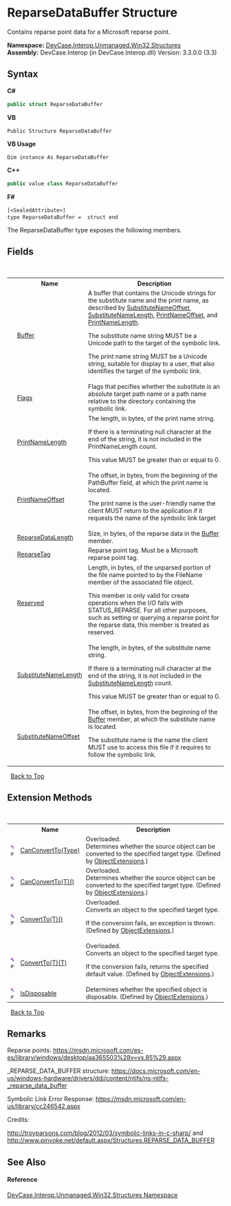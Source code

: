 # ReparseDataBuffer Structure
 

Contains reparse point data for a Microsoft reparse point.

**Namespace:**&nbsp;<a href="N_DevCase_Interop_Unmanaged_Win32_Structures">DevCase.Interop.Unmanaged.Win32.Structures</a><br />**Assembly:**&nbsp;DevCase.Interop (in DevCase.Interop.dll) Version: 3.3.0.0 (3.3)

## Syntax

**C#**<br />
``` C#
public struct ReparseDataBuffer
```

**VB**<br />
``` VB
Public Structure ReparseDataBuffer
```

**VB Usage**<br />
``` VB Usage
Dim instance As ReparseDataBuffer
```

**C++**<br />
``` C++
public value class ReparseDataBuffer
```

**F#**<br />
``` F#
[<SealedAttribute>]
type ReparseDataBuffer =  struct end
```

The ReparseDataBuffer type exposes the following members.


## Fields
&nbsp;<table><tr><th></th><th>Name</th><th>Description</th></tr><tr><td>![Public field](media/pubfield.gif "Public field")</td><td><a href="F_DevCase_Interop_Unmanaged_Win32_Structures_ReparseDataBuffer_Buffer">Buffer</a></td><td>
A buffer that contains the Unicode strings for the substitute name and the print name, as described by <a href="F_DevCase_Interop_Unmanaged_Win32_Structures_ReparseDataBuffer_SubstituteNameOffset">SubstituteNameOffset</a>, <a href="F_DevCase_Interop_Unmanaged_Win32_Structures_ReparseDataBuffer_SubstituteNameLength">SubstituteNameLength</a>, <a href="F_DevCase_Interop_Unmanaged_Win32_Structures_ReparseDataBuffer_PrintNameOffset">PrintNameOffset</a>, and <a href="F_DevCase_Interop_Unmanaged_Win32_Structures_ReparseDataBuffer_PrintNameLength">PrintNameLength</a>. 

 The substitute name string MUST be a Unicode path to the target of the symbolic link. 

 The print name string MUST be a Unicode string, suitable for display to a user, that also identifies the target of the symbolic link.</td></tr><tr><td>![Public field](media/pubfield.gif "Public field")</td><td><a href="F_DevCase_Interop_Unmanaged_Win32_Structures_ReparseDataBuffer_Flags">Flags</a></td><td>
Flags that pecifies whether the substitute is an absolute target path name or a path name relative to the directory containing the symbolic link.</td></tr><tr><td>![Public field](media/pubfield.gif "Public field")</td><td><a href="F_DevCase_Interop_Unmanaged_Win32_Structures_ReparseDataBuffer_PrintNameLength">PrintNameLength</a></td><td>
The length, in bytes, of the print name string. 

 If there is a terminating null character at the end of the string, it is not included in the PrintNameLength count. 

 This value MUST be greater than or equal to 0.</td></tr><tr><td>![Public field](media/pubfield.gif "Public field")</td><td><a href="F_DevCase_Interop_Unmanaged_Win32_Structures_ReparseDataBuffer_PrintNameOffset">PrintNameOffset</a></td><td>
The offset, in bytes, from the beginning of the PathBuffer field, at which the print name is located. 

 The print name is the user-friendly name the client MUST return to the application if it requests the name of the symbolic link target</td></tr><tr><td>![Public field](media/pubfield.gif "Public field")</td><td><a href="F_DevCase_Interop_Unmanaged_Win32_Structures_ReparseDataBuffer_ReparseDataLength">ReparseDataLength</a></td><td>
Size, in bytes, of the reparse data in the <a href="F_DevCase_Interop_Unmanaged_Win32_Structures_ReparseDataBuffer_Buffer">Buffer</a> member.</td></tr><tr><td>![Public field](media/pubfield.gif "Public field")</td><td><a href="F_DevCase_Interop_Unmanaged_Win32_Structures_ReparseDataBuffer_ReparseTag">ReparseTag</a></td><td>
Reparse point tag. Must be a Microsoft reparse point tag.</td></tr><tr><td>![Public field](media/pubfield.gif "Public field")</td><td><a href="F_DevCase_Interop_Unmanaged_Win32_Structures_ReparseDataBuffer_Reserved">Reserved</a></td><td>
Length, in bytes, of the unparsed portion of the file name pointed to by the FileName member of the associated file object. 

 This member is only valid for create operations when the I/O fails with STATUS_REPARSE. For all other purposes, such as setting or querying a reparse point for the reparse data, this member is treated as reserved.</td></tr><tr><td>![Public field](media/pubfield.gif "Public field")</td><td><a href="F_DevCase_Interop_Unmanaged_Win32_Structures_ReparseDataBuffer_SubstituteNameLength">SubstituteNameLength</a></td><td>
The length, in bytes, of the substitute name string. 

 If there is a terminating null character at the end of the string, it is not included in the <a href="F_DevCase_Interop_Unmanaged_Win32_Structures_ReparseDataBuffer_SubstituteNameLength">SubstituteNameLength</a> count. 

 This value MUST be greater than or equal to 0.</td></tr><tr><td>![Public field](media/pubfield.gif "Public field")</td><td><a href="F_DevCase_Interop_Unmanaged_Win32_Structures_ReparseDataBuffer_SubstituteNameOffset">SubstituteNameOffset</a></td><td>
The offset, in bytes, from the beginning of the <a href="F_DevCase_Interop_Unmanaged_Win32_Structures_ReparseDataBuffer_Buffer">Buffer</a> member, at which the substitute name is located. 

 The substitute name is the name the client MUST use to access this file if it requires to follow the symbolic link.</td></tr></table>&nbsp;
<a href="#reparsedatabuffer-structure">Back to Top</a>

## Extension Methods
&nbsp;<table><tr><th></th><th>Name</th><th>Description</th></tr><tr><td>![Public Extension Method](media/pubextension.gif "Public Extension Method")![Code example](media/CodeExample.png "Code example")</td><td><a href="M_DevCase_Core_Extensions_Object_ObjectExtensions_CanConvertTo">CanConvertTo(Type)</a></td><td>Overloaded.  
Determines whether the source object can be converted to the specified target type.
 (Defined by <a href="T_DevCase_Core_Extensions_Object_ObjectExtensions">ObjectExtensions</a>.)</td></tr><tr><td>![Public Extension Method](media/pubextension.gif "Public Extension Method")![Code example](media/CodeExample.png "Code example")</td><td><a href="M_DevCase_Core_Extensions_Object_ObjectExtensions_CanConvertTo__1">CanConvertTo(T)()</a></td><td>Overloaded.  
Determines whether the source object can be converted to the specified target type.
 (Defined by <a href="T_DevCase_Core_Extensions_Object_ObjectExtensions">ObjectExtensions</a>.)</td></tr><tr><td>![Public Extension Method](media/pubextension.gif "Public Extension Method")![Code example](media/CodeExample.png "Code example")</td><td><a href="M_DevCase_Core_Extensions_Object_ObjectExtensions_ConvertTo__1">ConvertTo(T)()</a></td><td>Overloaded.  
Converts an object to the specified target type. 

 If the conversion fails, an exception is thrown.
 (Defined by <a href="T_DevCase_Core_Extensions_Object_ObjectExtensions">ObjectExtensions</a>.)</td></tr><tr><td>![Public Extension Method](media/pubextension.gif "Public Extension Method")![Code example](media/CodeExample.png "Code example")</td><td><a href="M_DevCase_Core_Extensions_Object_ObjectExtensions_ConvertTo__1_1">ConvertTo(T)(T)</a></td><td>Overloaded.  
Converts an object to the specified target type. 

 If the conversion fails, returns the specified default value.
 (Defined by <a href="T_DevCase_Core_Extensions_Object_ObjectExtensions">ObjectExtensions</a>.)</td></tr><tr><td>![Public Extension Method](media/pubextension.gif "Public Extension Method")![Code example](media/CodeExample.png "Code example")</td><td><a href="M_DevCase_Core_Extensions_Object_ObjectExtensions_IsDisposable">IsDisposable</a></td><td>
Determines whether the specified object is disposable.
 (Defined by <a href="T_DevCase_Core_Extensions_Object_ObjectExtensions">ObjectExtensions</a>.)</td></tr></table>&nbsp;
<a href="#reparsedatabuffer-structure">Back to Top</a>

## Remarks
Reparse points: <a href="https://msdn.microsoft.com/es-es/library/windows/desktop/aa365503%28v=vs.85%29.aspx" target="_blank">https://msdn.microsoft.com/es-es/library/windows/desktop/aa365503%28v=vs.85%29.aspx</a>

 _REPARSE_DATA_BUFFER structure: <a href="https://docs.microsoft.com/en-us/windows-hardware/drivers/ddi/content/ntifs/ns-ntifs-_reparse_data_buffer" target="_blank">https://docs.microsoft.com/en-us/windows-hardware/drivers/ddi/content/ntifs/ns-ntifs-_reparse_data_buffer</a>

 Symbolic Link Error Response: <a href="https://msdn.microsoft.com/en-us/library/cc246542.aspx" target="_blank">https://msdn.microsoft.com/en-us/library/cc246542.aspx</a>

 Credits: 

<a href="http://troyparsons.com/blog/2012/03/symbolic-links-in-c-sharp/" target="_blank">http://troyparsons.com/blog/2012/03/symbolic-links-in-c-sharp/</a> and <a href="http://www.pinvoke.net/default.aspx/Structures.REPARSE_DATA_BUFFER" target="_blank">http://www.pinvoke.net/default.aspx/Structures.REPARSE_DATA_BUFFER</a>

## See Also


#### Reference
<a href="N_DevCase_Interop_Unmanaged_Win32_Structures">DevCase.Interop.Unmanaged.Win32.Structures Namespace</a><br />